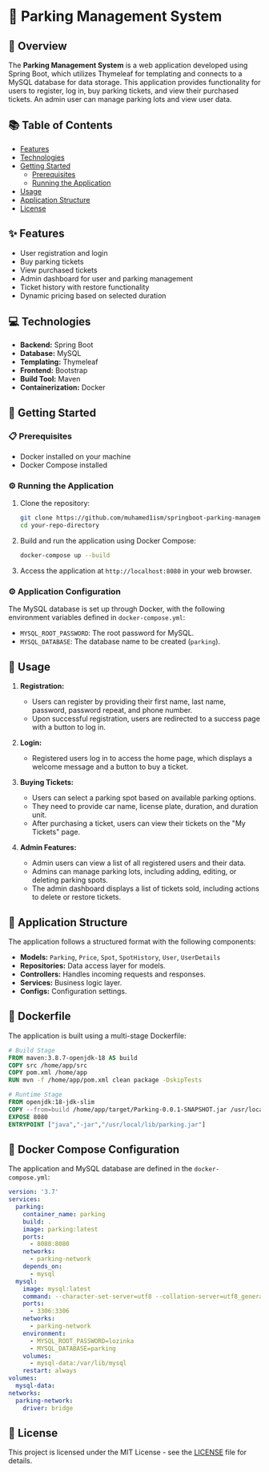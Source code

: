 # 🚗 Parking Management System

## 📜 Overview
The **Parking Management System** is a web application developed using Spring Boot, which utilizes Thymeleaf for templating and connects to a MySQL database for data storage. This application provides functionality for users to register, log in, buy parking tickets, and view their purchased tickets. An admin user can manage parking lots and view user data.

## 📚 Table of Contents
- [Features](#-features)
- [Technologies](#-technologies)
- [Getting Started](#-getting-started)
  - [Prerequisites](#-prerequisites)
  - [Running the Application](#-running-the-application)
- [Usage](#-usage)
- [Application Structure](#-application-structure)
- [License](#-license)

## ✨ Features
- User registration and login
- Buy parking tickets
- View purchased tickets
- Admin dashboard for user and parking management
- Ticket history with restore functionality
- Dynamic pricing based on selected duration

## 💻 Technologies
- **Backend:** Spring Boot
- **Database:** MySQL
- **Templating:** Thymeleaf
- **Frontend:** Bootstrap
- **Build Tool:** Maven
- **Containerization:** Docker

## 🚀 Getting Started

### 📋 Prerequisites
- Docker installed on your machine
- Docker Compose installed

### ⚙️ Running the Application
1. Clone the repository:
   ```bash
   git clone https://github.com/muhamed1ism/springboot-parking-management
   cd your-repo-directory
   ```

2. Build and run the application using Docker Compose:
   ```bash
   docker-compose up --build
   ```

3. Access the application at `http://localhost:8080` in your web browser.

### ⚙️ Application Configuration
The MySQL database is set up through Docker, with the following environment variables defined in `docker-compose.yml`:
- `MYSQL_ROOT_PASSWORD`: The root password for MySQL.
- `MYSQL_DATABASE`: The database name to be created (`parking`).

## 📝 Usage
1. **Registration:**
   - Users can register by providing their first name, last name, password, password repeat, and phone number.
   - Upon successful registration, users are redirected to a success page with a button to log in.

2. **Login:**
   - Registered users log in to access the home page, which displays a welcome message and a button to buy a ticket.

3. **Buying Tickets:**
   - Users can select a parking spot based on available parking options.
   - They need to provide car name, license plate, duration, and duration unit.
   - After purchasing a ticket, users can view their tickets on the "My Tickets" page.

4. **Admin Features:**
   - Admin users can view a list of all registered users and their data.
   - Admins can manage parking lots, including adding, editing, or deleting parking spots.
   - The admin dashboard displays a list of tickets sold, including actions to delete or restore tickets.

## 📁 Application Structure
The application follows a structured format with the following components:

- **Models:** `Parking`, `Price`, `Spot`, `SpotHistory`, `User`, `UserDetails`
- **Repositories:** Data access layer for models.
- **Controllers:** Handles incoming requests and responses.
- **Services:** Business logic layer.
- **Configs:** Configuration settings.

## 🐳 Dockerfile
The application is built using a multi-stage Dockerfile:
```dockerfile
# Build Stage
FROM maven:3.8.7-openjdk-18 AS build
COPY src /home/app/src
COPY pom.xml /home/app
RUN mvn -f /home/app/pom.xml clean package -DskipTests

# Runtime Stage
FROM openjdk:18-jdk-slim
COPY --from=build /home/app/target/Parking-0.0.1-SNAPSHOT.jar /usr/local/lib/parking.jar
EXPOSE 8080
ENTRYPOINT ["java","-jar","/usr/local/lib/parking.jar"]
```

## 🐋 Docker Compose Configuration
The application and MySQL database are defined in the `docker-compose.yml`:
```yaml
version: '3.7'
services:
  parking:
    container_name: parking
    build: .
    image: parking:latest
    ports:
      - 8080:8080
    networks:
      - parking-network
    depends_on:
      - mysql
  mysql:
    image: mysql:latest
    command: --character-set-server=utf8 --collation-server=utf8_general_ci
    ports:
      - 3306:3306
    networks:
      - parking-network
    environment:
      - MYSQL_ROOT_PASSWORD=lozinka
      - MYSQL_DATABASE=parking
    volumes:
      - mysql-data:/var/lib/mysql
    restart: always
volumes:
  mysql-data:
networks:
  parking-network:
    driver: bridge
```

## 📄 License
This project is licensed under the MIT License - see the [LICENSE](LICENSE) file for details.
